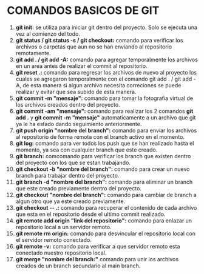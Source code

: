 # COMANDOS BASICOS DE GIT

1. **git init:** se utiliza para iniciar git dentro del proyecto. Solo se ejecuta una vez al comienzo del todo.
2. **git status / git status -s / git checkout:** comando para verificar los archivos o carpetas que aun no se han enviando al repositorio remotamente.
3. **git add . / git add -A:** comando para agregar temporalmente los archivos en un area antes de realizar el commit al repositorio.  
4. **git reset .:** comando para regresar los archivos de nuevo al proyecto los cuales se agregaron temporalmente con el comando git add . / git add -A, de esta manera si algun archivo necesita correciones se puede realizar y evitar que sea subido de esta manera.
5. **git commit -m "mensaje":** comando para tomar la fotografia virtual de los archivos creados dentro del proyecto.
6. **git commit -am "mensaje":** comando para realizar los 2 comandos **git add .** y **git commit -m "mensaje"** automaticamente a un archivo que git ya le ha estado dando seguimiento anteriormente.
7. **git push origin "nombre del branch":** comando para enviar los archivos al repositorio de forma remota con el branch activo en el momento.
8. **git log:** comando para ver todos los push que se han realizado hasta el momento, ya sea con cualquier branch que este creado.
9. **git branch:** comcomando para verificar los branch que existen dentro del proyecto con los que se estan trabajando.
10. **git checkout -b "nombre del branch":** comando para crear un nuevo branch para trabajar dentro del proyecto.
11. **git branch -d "nombre del branch":** comando para eliminar un branch que este creado previamente dentro del proyecto.
12. **git checkout "nombre del branch":** comando para cambiar de branch a algun otro que ya este creado previamente.
13. **git checkout -- .:** comando para recuperar el contenido de cada archivo que esta en el repositorio desde el ultimo commit realizado.
14. **git remote add origin "link del repositorio":** comando para enlazar un repositorio local a un servidor remoto.
15. **git remote rm origin:** comando para desvincular el repositorio local con el servidor remoto conectado.
16. **git remote -v:** comando para verificar a que servidor remoto esta conectado nuestro repositorio local.
17. **git merge "nombre del branch:"** comando para unir los archivos creados de un branch secundario al main branch.














